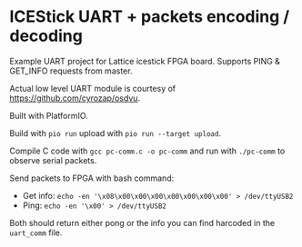 # ICEStick UART + packets encoding / decoding

Example UART project for Lattice icestick FPGA board. Supports PING & GET_INFO requests from master.

Actual low level UART module is courtesy of https://github.com/cyrozap/osdvu.

Built with PlatformIO.

Build with `pio run` upload with `pio run --target upload`.

Compile C code with `gcc pc-comm.c -o pc-comm`  and run with `./pc-comm` to observe serial packets.

Send packets to FPGA with bash command:
  - Get info: `echo -en '\x08\x00\x00\x00\x00\x00\x00\x00' > /dev/ttyUSB2`
  - Ping: `echo -en '\x00' > /dev/ttyUSB2`

Both should return either pong or the info you can find harcoded in the `uart_comm` file.